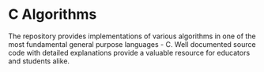 # C Algorithms
The repository provides implementations of various algorithms in one of the most fundamental general purpose languages - C.
Well documented source code with detailed explanations provide a valuable resource for educators and students alike.
